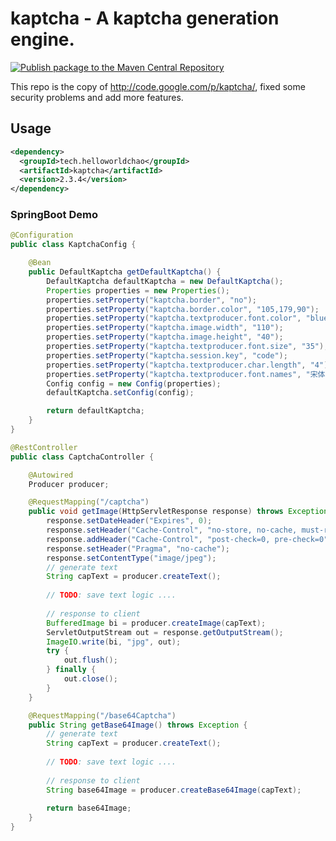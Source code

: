 # kaptcha - A kaptcha generation engine.

[![Publish package to the Maven Central Repository](https://github.com/helloworldchao/kaptcha/actions/workflows/publish_maven.yaml/badge.svg)](https://github.com/helloworldchao/kaptcha/actions/workflows/publish_maven.yaml)

This repo is the copy of http://code.google.com/p/kaptcha/, fixed some security problems and add more features.

## Usage

```xml
<dependency>
  <groupId>tech.helloworldchao</groupId>
  <artifactId>kaptcha</artifactId>
  <version>2.3.4</version>
</dependency>
```

### SpringBoot Demo

```java
@Configuration
public class KaptchaConfig {

    @Bean
    public DefaultKaptcha getDefaultKaptcha() {
        DefaultKaptcha defaultKaptcha = new DefaultKaptcha();
        Properties properties = new Properties();
        properties.setProperty("kaptcha.border", "no");
        properties.setProperty("kaptcha.border.color", "105,179,90");
        properties.setProperty("kaptcha.textproducer.font.color", "blue");
        properties.setProperty("kaptcha.image.width", "110");
        properties.setProperty("kaptcha.image.height", "40");
        properties.setProperty("kaptcha.textproducer.font.size", "35");
        properties.setProperty("kaptcha.session.key", "code");
        properties.setProperty("kaptcha.textproducer.char.length", "4");
        properties.setProperty("kaptcha.textproducer.font.names", "宋体,楷体,微软雅黑");
        Config config = new Config(properties);
        defaultKaptcha.setConfig(config);

        return defaultKaptcha;
    }
}
```

```java
@RestController
public class CaptchaController {

    @Autowired
    Producer producer;

    @RequestMapping("/captcha")
    public void getImage(HttpServletResponse response) throws Exception {
        response.setDateHeader("Expires", 0);
        response.setHeader("Cache-Control", "no-store, no-cache, must-revalidate");
        response.addHeader("Cache-Control", "post-check=0, pre-check=0");
        response.setHeader("Pragma", "no-cache");
        response.setContentType("image/jpeg");
        // generate text
        String capText = producer.createText();
        
        // TODO: save text logic ....
        
        // response to client
        BufferedImage bi = producer.createImage(capText);
        ServletOutputStream out = response.getOutputStream();
        ImageIO.write(bi, "jpg", out);
        try {
            out.flush();
        } finally {
            out.close();
        }
    }

    @RequestMapping("/base64Captcha")
    public String getBase64Image() throws Exception {
        // generate text
        String capText = producer.createText();
        
        // TODO: save text logic ....
        
        // response to client
        String base64Image = producer.createBase64Image(capText);
        
        return base64Image;
    }
}
```